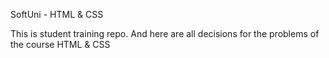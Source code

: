 SoftUni - HTML & CSS


This is student training repo. And here are all decisions for the problems of the course HTML & CSS
